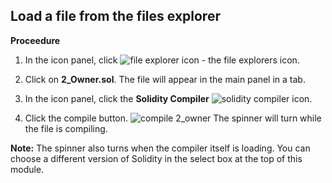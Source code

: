 ## Load a file from the files explorer
**Proceedure**

1. In the icon panel, click ![file explorer icon](https://github.com/ethereum/remix-workshops/blob/master/Basics/2_Load_and_compile/images/files1.png?raw=true "file explorer icon") - the file explorers icon.

5. Click on **2_Owner.sol**.  The file will appear in the main panel in a tab.

7. In the icon panel, click the **Solidity Compiler** ![solidity compiler icon](https://github.com/ethereum/remix-workshops/blob/master/Basics/2_Load_and_compile/images/solidity1.png?raw=true "solidity compiler icon").

8. Click the compile button. 
![compile 2_owner](https://github.com/ethereum/remix-workshops/blob/master/Basics/2_Load_and_compile/images/compile2owner.png?raw=true "compile 2_Owner") 
The spinner will turn while the file is compiling.  

**Note:** The spinner also turns when the compiler itself is loading.  You can choose a different version of Solidity in the select box at the top of this module.
